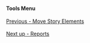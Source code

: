 #### Tools Menu ####
[Previous - Move Story Elements](Move_Story_Elements.md) <br/><br/>
[Next up - Reports](Reports.md)
